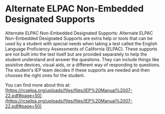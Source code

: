 # Alternate ELPAC Non-Embedded Designated Supports
Alternate ELPAC Non-Embedded Designated Supports: Alternate ELPAC Non-Embedded Designated Supports are extra help or tools that can be used by a student with special needs when taking a test called the English Language Proficiency Assessments of California (ELPAC). These supports are not built into the test itself but are provided separately to help the student understand and answer the questions. They can include things like assistive devices, visual aids, or a different way of responding to questions. The student's IEP team decides if these supports are needed and then chooses the right ones for the student.

You can find more about this at: [https://rcselpa.org/uploads/files/files/IEP%20Manual%2007-22.pdf#page=50](https://rcselpa.org/uploads/files/files/IEP%20Manual%2007-22.pdf#page=50)

